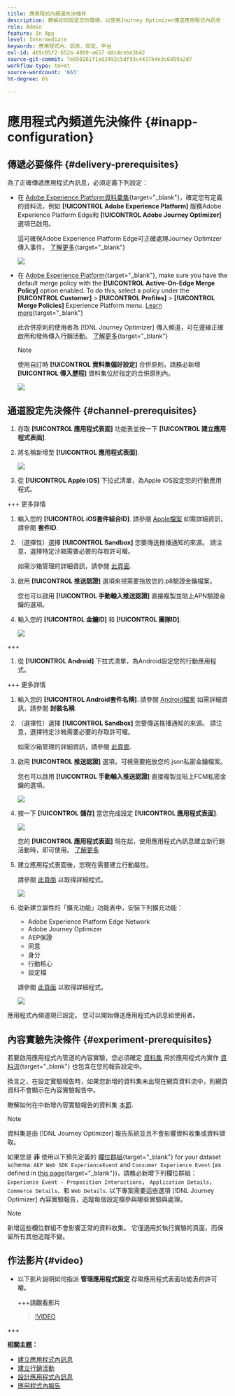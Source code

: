 ```yaml
---
title: 應用程式內頻道先決條件
description: 瞭解如何設定您的環境，以使用Journey Optimizer傳送應用程式內訊息
role: Admin
feature: In App
level: Intermediate
keywords: 應用程式內、訊息、設定、平台
exl-id: 469c05f2-652a-4899-a657-ddc4cebe3b42
source-git-commit: 7e850261f1a82492c5df93c4437b4e3c6859a2d7
workflow-type: tm+mt
source-wordcount: '663'
ht-degree: 6%

---
```


# 應用程式內頻道先決條件 {#inapp-configuration}

## 傳遞必要條件 {#delivery-prerequisites}

為了正確傳遞應用程式內訊息，必須定義下列設定：

* 在 [Adobe Experience Platform資料彙集](https://experienceleague.adobe.com/docs/experience-platform/edge/datastreams/overview.html?lang=zh-Hant){target="_blank"}，確定您有定義的資料流，例如 **[!UICONTROL Adobe Experience Platform]** 服務Adobe Experience Platform Edge和 **[!UICONTROL Adobe Journey Optimizer]** 選項已啟用。

  這可確保Adobe Experience Platform Edge可正確處理Journey Optimizer傳入事件。 [了解更多](https://experienceleague.adobe.com/docs/experience-platform/edge/datastreams/configure.html?lang=zh-Hant){target="_blank"}

  ![](assets/inapp_config_6.png)

* 在 [Adobe Experience Platform](https://experienceleague.adobe.com/docs/experience-platform/profile/home.html?lang=zh-Hant){target="_blank"}, make sure you have the default merge policy with the **[!UICONTROL Active-On-Edge Merge Policy]** option enabled. To do this, select a policy under the **[!UICONTROL Customer]** > **[!UICONTROL Profiles]** > **[!UICONTROL Merge Policies]** Experience Platform menu. [Learn more](https://experienceleague.adobe.com/docs/experience-platform/profile/merge-policies/ui-guide.html#configure){target="_blank"}

  此合併原則的使用者為 [!DNL Journey Optimizer] 傳入頻道，可在邊緣正確啟用和發佈傳入行銷活動。 [了解更多](https://experienceleague.adobe.com/docs/experience-platform/profile/merge-policies/ui-guide.html?lang=zh-Hant){target="_blank"}

  >[!NOTE]
  >
  >使用自訂時 **[!UICONTROL 資料集偏好設定]** 合併原則，請務必新增 **[!UICONTROL 傳入歷程]** 資料集位於指定的合併原則內。

  ![](assets/inapp_config_8.png)

## 通道設定先決條件 {#channel-prerequisites}

1. 存取 **[!UICONTROL 應用程式表面]** 功能表並按一下 **[!UICONTROL 建立應用程式表面]**.

1. 將名稱新增至 **[!UICONTROL 應用程式表面]**.

   ![](assets/inapp_config_2b.png)

1. 從 **[!UICONTROL Apple iOS]** 下拉式清單，為Apple iOS設定您的行動應用程式。

+++ 更多詳情

   1. 輸入您的 **[!UICONTROL iOS套件組合ID]**. 請參閱 [Apple檔案](https://developer.apple.com/documentation/appstoreconnectapi/bundle_ids) 如需詳細資訊，請參閱 **套件ID**.

   1. （選擇性）選擇 **[!UICONTROL Sandbox]** 您要傳送推播通知的來源。 請注意，選擇特定沙箱需要必要的存取許可權。

      如需沙箱管理的詳細資訊，請參閱 [此頁面](../administration/sandboxes.md#assign-sandboxes).

   1. 啟用 **[!UICONTROL 推送認證]** 選項來視需要拖放您的.p8驗證金鑰檔案。

      您也可以啟用 **[!UICONTROL 手動輸入推送認證]** 直接複製並貼上APN驗證金鑰的選項。

   1. 輸入您的 **[!UICONTROL 金鑰ID]** 和 **[!UICONTROL 團隊ID]**.

      ![](assets/inapp_config_2.png)

+++

1. 從 **[!UICONTROL Android]** 下拉式清單，為Android設定您的行動應用程式。

+++ 更多詳情

   1. 輸入您的 **[!UICONTROL Android套件名稱]**. 請參閱 [Android檔案](https://support.google.com/admob/answer/9972781?hl=en#:~:text=The%20package%20name%20of%20an,supported%20third%2Dparty%20Android%20stores) 如需詳細資訊，請參閱 **封裝名稱**.

   1. （選擇性）選擇 **[!UICONTROL Sandbox]** 您要傳送推播通知的來源。 請注意，選擇特定沙箱需要必要的存取許可權。

      如需沙箱管理的詳細資訊，請參閱 [此頁面](../administration/sandboxes.md#assign-sandboxes).

   1. 啟用 **[!UICONTROL 推送認證]** 選項，可視需要拖放您的.json私密金鑰檔案。

      您也可以啟用 **[!UICONTROL 手動輸入推送認證]** 直接複製並貼上FCM私密金鑰的選項。

      ![](assets/inapp_config_7.png)

1. 按一下 **[!UICONTROL 儲存]** 當您完成設定 **[!UICONTROL 應用程式表面]**.

   ![](assets/inapp_config_3.png)

   您的 **[!UICONTROL 應用程式表面]** 現在起，使用應用程式內訊息建立新行銷活動時，即可使用。 [了解更多](create-in-app.md)

1. 建立應用程式表面後，您現在需要建立行動屬性。

   請參閱 [此頁面](https://experienceleague.adobe.com/docs/experience-platform/tags/admin/companies-and-properties.html#for-mobile) 以取得詳細程式。

   ![](assets/inapp_config_4.png)

1. 從新建立屬性的「擴充功能」功能表中，安裝下列擴充功能：

   * Adobe Experience Platform Edge Network
   * Adobe Journey Optimizer
   * AEP保證
   * 同意
   * 身分
   * 行動核心
   * 設定檔

   請參閱 [此頁面](https://experienceleague.adobe.com/docs/experience-platform/tags/ui/extensions/overview.html#add-a-new-extension) 以取得詳細程式。

   ![](assets/inapp_config_5.png)

應用程式內頻道現已設定。 您可以開始傳送應用程式內訊息給使用者。

## 內容實驗先決條件 {#experiment-prerequisites}

若要啟用應用程式內管道的內容實驗，您必須確定 [資料集](../data/get-started-datasets.md) 用於應用程式內實作 [資料流](https://experienceleague.adobe.com/docs/experience-platform/datastreams/overview.html){target="_blank"} 也包含在您的報告設定中。

換言之，在設定實驗報告時，如果您新增的資料集未出現在網頁資料流中，則網頁資料不會顯示在內容實驗報告中。

瞭解如何在中新增內容實驗報告的資料集 [本節](../campaigns/reporting-configuration.md#add-datasets).

>[!NOTE]
>
>資料集是由 [!DNL Journey Optimizer] 報告系統並且不會影響資料收集或資料擷取。

如果您是 **非** 使用以下預先定義的 [欄位群組](https://experienceleague.adobe.com/docs/experience-platform/xdm/tutorials/create-schema-ui.html?lang=zh-Hant#field-group){target="_blank"} for your dataset schema: `AEP Web SDK ExperienceEvent` and `Consumer Experience Event` (as defined in [this page](https://experienceleague.adobe.com/docs/platform-learn/implement-web-sdk/initial-configuration/configure-schemas.html#add-field-groups){target="_blank"})，請務必新增下列欄位群組： `Experience Event - Proposition Interactions`， `Application Details`， `Commerce Details`、和 `Web Details`. 以下專案需要這些選項 [!DNL Journey Optimizer] 內容實驗報告，追蹤每個設定檔參與哪些實驗與處理。

>[!NOTE]
>
>新增這些欄位群組不會影響正常的資料收集。 它僅適用於執行實驗的頁面，而保留所有其他追蹤不變。

## 作法影片{#video}

* 以下影片說明如何指派 **管理應用程式設定** 存取應用程式表面功能表的許可權。

  +++請觀看影片

  >[!VIDEO](https://video.tv.adobe.com/v/3421607)

+++

**相關主題：**

* [建立應用程式內訊息](create-in-app.md)
* [建立行銷活動](../campaigns/create-campaign.md)
* [設計應用程式內訊息](design-in-app.md)
* [應用程式內報告](../reports/campaign-global-report.md#inapp-report)

